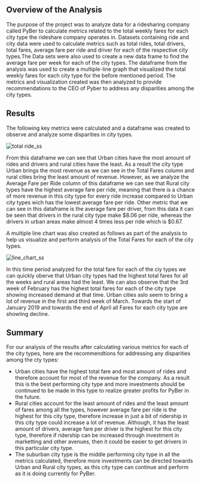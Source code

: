 ## Overview of the Analysis
The purpose of the project was to analyze data for a ridesharing company called PyBer to calculate metrics related to the total weekly fares for each city type the rideshare company operates in. Datasets containing ride and city data were used to calculate metrics such as total rides, total drivers, total fares, average fare per ride and driver for each of the respective city types.The Data sets were also used to create a new data frame to find the average fare per week for each of the city types. The dataframe from the analysis was used to create a multiple-line graph that visualized the total weekly fares for each city type for the before mentioned period. The metrics and visualization created was then analyzed to provide recommendations to the CEO of Pyber to address any disparities among the city types.

## Results
The following key metrics were calculated and a dataframe was created to observe and analyze some disparities in city types.

![total ride_ss](https://user-images.githubusercontent.com/111541268/191604331-259e37a2-8e44-4ea2-b3f8-22b2ce344d62.png)


From this dataframe we can see that Urban cities have the most amount of rides and drivers and rural cities have the least. As a result the city type Urban brings the most revenue as we can see in the Total Fares column and rural cities bring the least amount of revenue. However, as we analyze the Average Fare per Ride column of this dataframe we can see that Rural city types have the highest average fare per ride, meaning that there is a chance of more revenue in this city type for every ride increase compared to Urban city types wich has the lowest average fare per ride. Other metric that we can see in this dataframe is the average fare per driver, from this data it can be seen that drivers in the rural city type make $8.06 per ride, whereas the drivers in urban areas make almost 4 times less per ride which is $0.67.

A multiple line chart was also created as follows as part of the analysis to help us visualize and perform analysis of the Total Fares for each of the city types.

![line_chart_ss](https://user-images.githubusercontent.com/111541268/191604402-1361c07b-3452-4ec1-a8c4-48af531fc710.png)


In this time period analyzed for the total fare for each of the ciy types we can quickly oberve that Urban city types had the highest total fares for all the weeks and rural areas had the least. We can also observe that the 3rd week of February has the highest total fares for each of the city type showing increased demand at that time. Urban cities aslo seem to bring a lot of revenue in the first and third week of March. Towards the start of January 2019 and towards the end of April all Fares for each city type are showling decline.

## Summary
For our analysis of the results after calculating various metrics for each of the city types, here are the recommendtions for addressing any disparities among the cty types:

* Urban cities have the highest total fare and most amount of rides and therefore account for most of the revenue for the company. As a result this is the best performing city type and more investments should be continued to be made in this type to realize greater profits for PyBer in the future.
* Rural cities account for the least amount of rides and the least amount of fares among all the types, however average fare per ride is the highest for this city type, therefore increase in just a bit of ridership in this city type could increase a lot of revenue. Although, it has the least amount of drivers, average fare per driver is the highest for this city type, therefore if ridership can be increased through investment in marketting and other avenues, then it could be easier to get drivers in this particular city type.
* The suburban city type is the middle performing city type in all the metrics calculated, therefore more investments can be directed towards Urban and Rural city types, as this city type can continue and perform as it is doing currently for PyBer.
